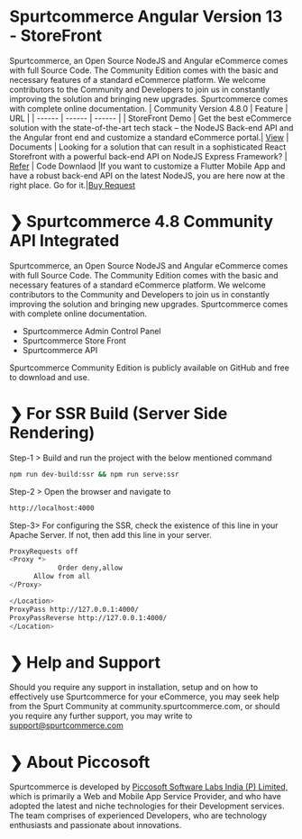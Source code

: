 
# Spurtcommerce  Angular Version 13 - StoreFront
Spurtcommerce, an Open Source NodeJS and Angular eCommerce comes with full Source Code. The Community Edition comes with the basic and necessary features of a standard eCommerce platform. We welcome contributors to the Community and Developers to join us in constantly improving the solution and bringing new upgrades. Spurtcommerce comes with complete online documentation.
| Community Version 4.8.0 | Feature | URL |
| ------ | ------ | ------ |
| StoreFront Demo | Get the best eCommerce solution with the state-of-the-art tech stack – the NodeJS Back-end API and the Angular front end and customize a standard eCommerce portal.| [View](https://www.spurtcommerce.com/nodejs-shoppingcart-ecommerce-download)
| Documents | Looking for a solution that can result in a sophisticated React Storefront with a powerful back-end API on NodeJS Express Framework? | [Refer](https://www.spurtcommerce.com/nodejs-shoppingcart-ecommerce-download)
| Code Downlaod |If you want to customize a Flutter Mobile App and have a robust back-end API on the latest NodeJS, you are here now at the right place. Go for it.|[Buy Request](https://www.spurtcommerce.com/nodejs-shoppingcart-ecommerce-download)

#  ❯ Spurtcommerce 4.8 Community API Integrated 

Spurtcommerce, an Open Source NodeJS and Angular eCommerce comes with full Source Code. The Community Edition comes with the basic and necessary features of a standard eCommerce platform. We welcome contributors to the Community and Developers to join us in constantly improving the solution and bringing new upgrades. Spurtcommerce comes with complete online documentation.

*	Spurtcommerce Admin Control Panel 
*	Spurtcommerce Store Front
*	Spurtcommerce API 

Spurtcommerce Community Edition is publicly available on GitHub and free to download and use. 







#  ❯ For SSR Build (Server Side Rendering) 


Step-1 > Build and run the project with the below mentioned command

```sh
npm run dev-build:ssr && npm run serve:ssr

```

Step-2 > Open the browser and navigate to
```sh
http://localhost:4000
```

Step-3> For configuring the SSR, check the existence of this line in your Apache Server. If not, then add 
this line in your server. 

```sh
ProxyRequests off
<Proxy *> 
            Order deny,allow 
      Allow from all
</Proxy>

</Location>
ProxyPass http://127.0.0.1:4000/ 
ProxyPassReverse http://127.0.0.1:4000/
</Location>
```

# ❯ Help and Support

Should you require any support in installation, setup and on how to effectively use Spurtcommerce for your eCommerce, you may seek help from the Spurt Community at community.spurtcommerce.com, or should you require any further support, you may write to support@spurtcommerce.com

# ❯ About Piccosoft
Spurtcommerce is developed by [Piccosoft Software Labs India (P) Limited,](http://www.piccosoft.com) which is primarily a Web and Mobile App Service Provider, and who have adopted the latest and niche technologies for their Development services. The team comprises of experienced Developers, who are technology enthusiasts and passionate about innovations.






